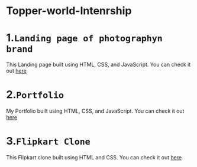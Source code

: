 # Topper-world-Intenrship
# 1.`Landing page of photographyn brand`
This Landing page built using HTML, CSS, and JavaScript. You can check it out [here](https://codewith-yush.github.io/Landing-page-/)
# 2.`Portfolio`
My Portfolio built using HTML, CSS, and JavaScript. You can check it out [here](https://codewith-yush.github.io/My-portfolio/)
# 3.`Flipkart Clone`
This Flipkart clone built using HTML and CSS. You can check it out [here]( https://codewith-yush.github.io/Flipkart-clone/)
